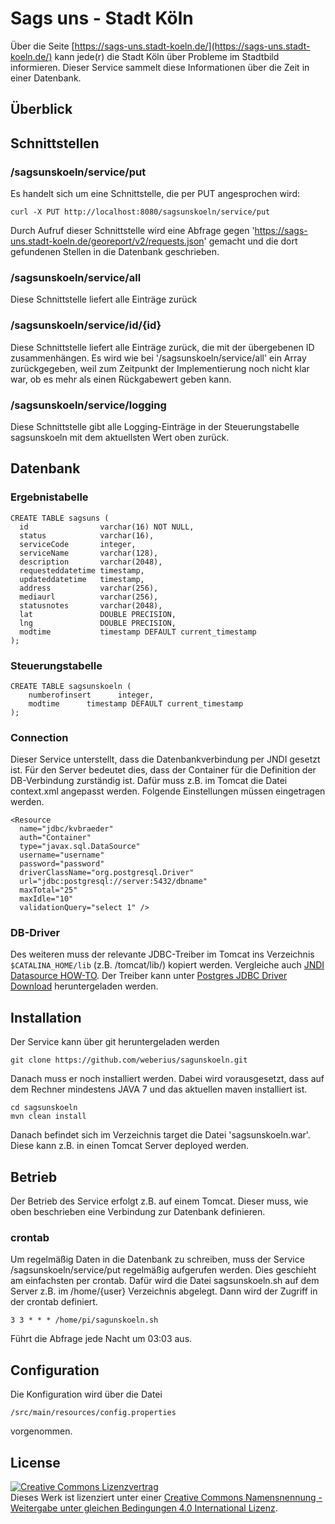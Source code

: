 # Sags uns - Stadt Köln

Über die Seite [https://sags-uns.stadt-koeln.de/](https://sags-uns.stadt-koeln.de/) kann jede(r) die Stadt Köln über Probleme im Stadtbild informieren. Dieser Service sammelt diese Informationen über die Zeit in einer Datenbank.

## Überblick

## Schnittstellen

### /sagsunskoeln/service/put

Es handelt sich um eine Schnittstelle, die per PUT angesprochen wird:

    curl -X PUT http://localhost:8080/sagsunskoeln/service/put 
    
Durch Aufruf dieser Schnittstelle wird eine Abfrage gegen 'https://sags-uns.stadt-koeln.de/georeport/v2/requests.json' gemacht und die dort gefundenen Stellen in die Datenbank geschrieben.

### /sagsunskoeln/service/all

Diese Schnittstelle liefert alle Einträge zurück

### /sagsunskoeln/service/id/{id}

Diese Schnittstelle liefert alle Einträge zurück, die mit der übergebenen ID zusammenhängen. Es wird wie bei '/sagsunskoeln/service/all' ein Array zurückgegeben, weil zum Zeitpunkt der Implementierung noch nicht klar war, ob es mehr als einen Rückgabewert geben kann.

### /sagsunskoeln/service/logging

Diese Schnittstelle gibt alle Logging-Einträge in der Steuerungstabelle sagsunskoeln mit dem aktuellsten Wert oben zurück.

## Datenbank

### Ergebnistabelle

    CREATE TABLE sagsuns (
      id                varchar(16) NOT NULL,
      status            varchar(16),
      serviceCode       integer,
      serviceName       varchar(128),
      description       varchar(2048),
      requesteddatetime timestamp,
      updateddatetime   timestamp,
      address           varchar(256),
      mediaurl          varchar(256),
      statusnotes       varchar(2048),
      lat               DOUBLE PRECISION,
      lng               DOUBLE PRECISION,
      modtime           timestamp DEFAULT current_timestamp
    );


### Steuerungstabelle

	CREATE TABLE sagsunskoeln (
	    numberofinsert      integer,
	    modtime      timestamp DEFAULT current_timestamp
	);

### Connection

Dieser Service unterstellt, dass die Datenbankverbindung per JNDI gesetzt ist. Für den Server bedeutet dies, dass der Container für die Definition der DB-Verbindung zurständig ist. Dafür muss z.B. im Tomcat die Datei context.xml angepasst werden. Folgende Einstellungen müssen eingetragen werden.

    <Resource 
      name="jdbc/kvbraeder" 
      auth="Container" 
      type="javax.sql.DataSource"
      username="username"
      password="password"
      driverClassName="org.postgresql.Driver"
      url="jdbc:postgresql://server:5432/dbname" 
      maxTotal="25" 
      maxIdle="10"
      validationQuery="select 1" />

### DB-Driver

Des weiteren muss der relevante JDBC-Treiber im Tomcat ins Verzeichnis `$CATALINA_HOME/lib` (z.B. /tomcat/lib/) kopiert werden. Vergleiche auch [JNDI Datasource HOW-TO](https://tomcat.apache.org/tomcat-7.0-doc/jndi-datasource-examples-howto.html). Der Treiber kann unter [Postgres JDBC Driver Download](https://jdbc.postgresql.org/download.html) heruntergeladen werden.  

## Installation

Der Service kann über git heruntergeladen werden

    git clone https://github.com/weberius/sagunskoeln.git
    
Danach muss er noch installiert werden. Dabei wird vorausgesetzt, dass auf dem Rechner mindestens JAVA 7 und das aktuellen maven installiert ist. 

    cd sagsunskoeln
    mvn clean install
    
Danach befindet sich im Verzeichnis target die Datei 'sagsunskoeln.war'. Diese kann z.B. in einen Tomcat Server deployed werden.

## Betrieb

Der Betrieb des Service erfolgt z.B. auf einem Tomcat. Dieser muss, wie oben beschrieben eine Verbindung zur Datenbank definieren.

### crontab

Um regelmäßig Daten in die Datenbank zu schreiben, muss der Service /sagsunskoeln/service/put regelmäßig aufgerufen werden. Dies geschieht am einfachsten per crontab. Dafür wird die Datei sagsunskoeln.sh auf dem Server z.B. im /home/{user} Verzeichnis abgelegt. Dann wird der Zugriff in der crontab definiert.

    3 3 * * * /home/pi/sagunskoeln.sh
    
Führt die Abfrage jede Nacht um 03:03 aus.

## Configuration

Die Konfiguration wird über die Datei

    /src/main/resources/config.properties

vorgenommen.

## License

<a rel="license" href="http://creativecommons.org/licenses/by-sa/4.0/"><img alt="Creative Commons Lizenzvertrag" style="border-width:0" src="https://i.creativecommons.org/l/by-sa/4.0/88x31.png" /></a><br />Dieses Werk ist lizenziert unter einer <a rel="license" href="http://creativecommons.org/licenses/by-sa/4.0/">Creative Commons Namensnennung - Weitergabe unter gleichen Bedingungen 4.0 International Lizenz</a>.
